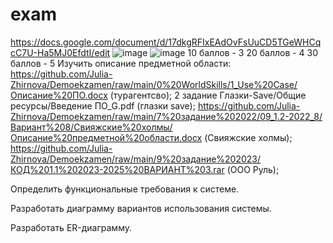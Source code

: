 # exam

https://docs.google.com/document/d/17dkgRFIxEAdOvFsUuCD5TGeWHCqcC7U-Ha5MJ0EfdtI/edit
![image](https://github.com/alyysaveleva/exam/assets/131712175/8a52f11c-c7d4-4a57-b363-4cb7636f1e10)
![image](https://github.com/alyysaveleva/exam/assets/131712175/388f9ad1-b2b6-491f-ad71-39fed93e2701)
10 баллов - 3
20 баллов - 4
30 баллов - 5
Изучить описание предметной области: https://github.com/Julia-Zhirnova/Demoekzamen/raw/main/0%20WorldSkills/1_Use%20Case/Описание%20ПО.docx (турагентсво); 2 задание Глазки-Save/Общие ресурсы/Введение ПО_G.pdf (глазки save); https://github.com/Julia-Zhirnova/Demoekzamen/raw/main/7%20задание%202022/09_1.2-2022_8/Вариант%208/Свияжские%20холмы/Описание%20предметной%20области.docx (Свияжские холмы); https://github.com/Julia-Zhirnova/Demoekzamen/raw/main/9%20задание%202023/КОД%201.1%202023-2025%20ВАРИАНТ%203.rar (ООО Руль);

Определить функциональные требования к системе.

Разработать диаграмму вариантов использования системы.

Разработать ER-диаграмму.
